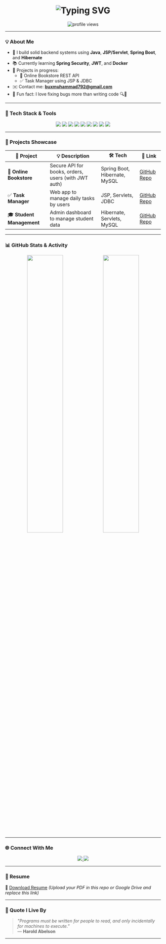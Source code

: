 <h1 align="center">
  <img src="https://readme-typing-svg.herokuapp.com?font=Fira+Code&size=28&duration=4000&pause=1000&color=6DB33F&center=true&vCenter=true&width=600&lines=Hi+👋%2C+I'm+Muhammad+Bux!;Java+Backend+Developer+%7C+Spring+Boot+Specialist;Loves+REST+APIs+%7C+Hibernate+%7C+MySQL" alt="Typing SVG" />
</h1>

<p align="center">
  <img src="https://komarev.com/ghpvc/?username=muhammadbux&label=Profile+Views&color=brightgreen&style=flat-square" alt="profile views" />
</p>

---

### 💡 About Me

- 🔧 I build solid backend systems using **Java**, **JSP/Servlet**, **Spring Boot**, and **Hibernate**
- 📚 Currently learning **Spring Security**, **JWT**, and **Docker**
- 📘 Projects in progress:
  - 🛒 Online Bookstore REST API
  - ✅ Task Manager using JSP & JDBC
- ✉️ Contact me: **buxmuhammad792@gmail.com**
- 🎯 Fun fact: I love fixing bugs more than writing code 🔍🐞

---

### 🧰 Tech Stack & Tools

<p align="center">
  <img src="https://img.shields.io/badge/Java-%23ED8B00.svg?style=for-the-badge&logo=java&logoColor=white" />
  <img src="https://img.shields.io/badge/Spring%20Boot-%236DB33F.svg?style=for-the-badge&logo=spring-boot&logoColor=white" />
  <img src="https://img.shields.io/badge/Hibernate-%2359666C.svg?style=for-the-badge&logo=hibernate&logoColor=white" />
  <img src="https://img.shields.io/badge/MySQL-%2300788C.svg?style=for-the-badge&logo=mysql&logoColor=white" />
  <img src="https://img.shields.io/badge/JSP-%23E34F26.svg?style=for-the-badge&logo=apachetomcat&logoColor=white" />
  <img src="https://img.shields.io/badge/Servlets-%234B8BBE.svg?style=for-the-badge&logo=java&logoColor=white" />
  <img src="https://img.shields.io/badge/Bootstrap-%23563D7C.svg?style=for-the-badge&logo=bootstrap&logoColor=white" />
  <img src="https://img.shields.io/badge/HTML5-%23E34F26.svg?style=for-the-badge&logo=html5&logoColor=white" />
  <img src="https://img.shields.io/badge/CSS3-%231572B6.svg?style=for-the-badge&logo=css3&logoColor=white" />
</p>

---

### 📁 Projects Showcase

| 🚀 Project | 💡 Description | 🛠 Tech | 🔗 Link |
|-----------|----------------|---------|---------|
| 🛒 **Online Bookstore** | Secure API for books, orders, users (with JWT auth) | Spring Boot, Hibernate, MySQL | [GitHub Repo](https://github.com/muhammadbux/online-bookstore) |
| ✅ **Task Manager** | Web app to manage daily tasks by users | JSP, Servlets, JDBC | [GitHub Repo](https://github.com/muhammadbux/task-manager) |
| 🎓 **Student Management** | Admin dashboard to manage student data | Hibernate, Servlets, MySQL | [GitHub Repo](https://github.com/muhammadbux/student-management) |

---

### 📊 GitHub Stats & Activity

<p align="center">
  <img src="https://github-readme-stats.vercel.app/api?username=muhammadbux&show_icons=true&theme=tokyonight&hide_border=false" width="48%" />
  <img src="https://github-readme-stats.vercel.app/api/top-langs/?username=muhammadbux&layout=compact&theme=tokyonight&hide_border=false" width="48%" />
</p>

---

### 🌐 Connect With Me

<p align="center">
  <a href="https://linkedin.com/in/your-link" target="_blank">
    <img src="https://img.shields.io/badge/LinkedIn-blue?style=for-the-badge&logo=linkedin&logoColor=white" />
  </a>
  <a href="https://fb.com/your-link" target="_blank">
    <img src="https://img.shields.io/badge/Facebook-%231877F2.svg?style=for-the-badge&logo=facebook&logoColor=white" />
  </a>
</p>

---

### 📄 Resume

📌 [Download Resume](#) *(Upload your PDF in this repo or Google Drive and replace this link)*

---

### 💬 Quote I Live By

> *"Programs must be written for people to read, and only incidentally for machines to execute."*  
> — **Harold Abelson**

---
